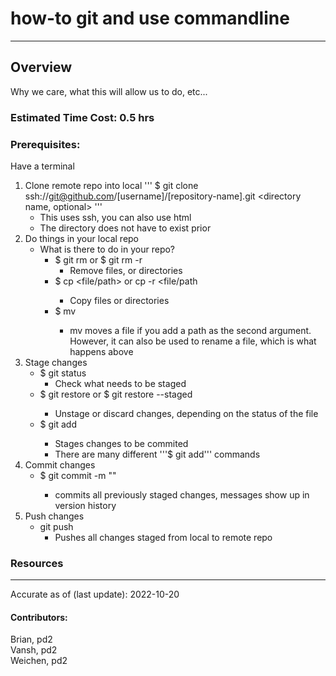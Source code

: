 # how-to git and use commandline
---
## Overview
Why we care, what this will allow us to do, etc...

### Estimated Time Cost: 0.5 hrs 

### Prerequisites:

Have a terminal

1. Clone remote repo into local
'''
    $ git clone ssh://git@github.com/[username]/[repository-name].git <directory name, optional>
'''
    - This uses ssh, you can also use html
    - The directory does not have to exist prior
1. Do things in your local repo
    - What is there to do in your repo?
        - $ git rm or $ git rm -r
            - Remove files, or directories
        - $ cp <filename> <file/path> or cp -r <filename> <file/path
            - Copy files or directories
        - $ mv <filename> <newfilename>
            - mv moves a file if you add a path as the second argument. However, it can also be used to rename a file, which is what happens above 
1. Stage changes
    - $ git status
        - Check what needs to be staged
    - $ git restore <filename> or $ git restore --staged <filename>
        - Unstage or discard changes, depending on the status of the file
    - $ git add <filename>
        - Stages changes to be commited 
        - There are many different '''$ git add''' commands
1. Commit changes
    - $ git commit -m "<message>"
        - commits all previously staged changes, messages show up in version history
1. Push changes
    - git push
        - Pushes all changes staged from local to remote repo


### Resources

---

Accurate as of (last update): 2022-10-20

#### Contributors:  
Brian, pd2  
Vansh, pd2  
Weichen, pd2
